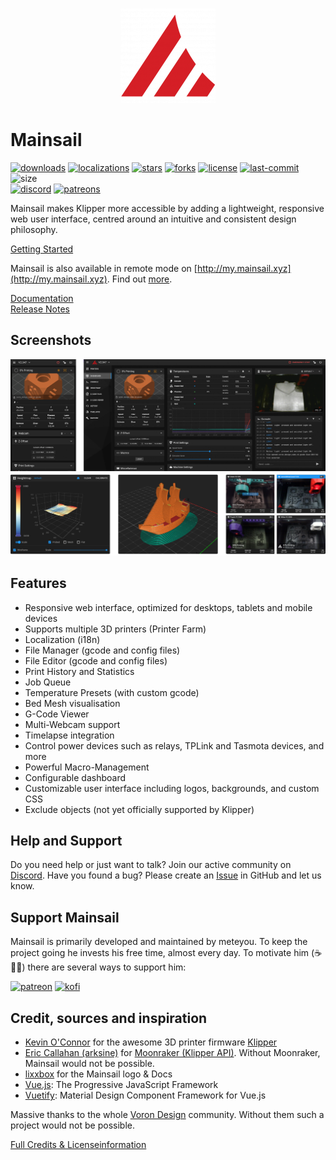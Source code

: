 <p align="center">
  <img src="docs/assets/img/logo.png" alt="Sublime's custom image"/>
</p>

# Mainsail
[![downloads](https://img.shields.io/github/downloads/mainsail-crew/mainsail/total?style=flat-square)](https://github.com/mainsail-crew/mainsail/releases) [![localizations](https://shields-staging.herokuapp.com/github/directory-file-count/mainsail-crew/mainsail/src%2Flocales?label=localizations&extension=json&type=file&style=flat-square)](https://docs.mainsail.xyz/development/localization) [![stars](https://img.shields.io/github/stars/meteyou/mainsail?style=flat-square)](https://github.com/mainsail-crew/mainsail/stargazers) [![forks](https://img.shields.io/github/forks/meteyou/mainsail?style=flat-square)](https://github.com/mainsail-crew/mainsail/network/members)
[![license](https://img.shields.io/github/license/meteyou/mainsail?style=flat-square)](https://github.com/mainsail-crew/mainsail/blob/develop/LICENSE) [![last-commit](https://img.shields.io/github/last-commit/meteyou/mainsail?style=flat-square)](https://github.com/mainsail-crew/mainsail/commits/) ![size](https://img.shields.io/github/repo-size/meteyou/mainsail?style=flat-square)  
[![discord](https://img.shields.io/discord/758059413700345988?color=%235865F2&label=discord&logo=discord&logoColor=white&style=flat-square)](https://discord.gg/skWTwTD) [![patreons](https://img.shields.io/endpoint.svg?url=https%3A%2F%2Fshieldsio-patreon.vercel.app%2Fapi%3Fusername%3Dmeteyou%26type%3Dpatrons&style=flat-square)](https://www.patreon.com/meteyou)

Mainsail makes Klipper more accessible by adding a lightweight, responsive web user interface, centred around an intuitive and consistent design philosophy.

[Getting Started](https://docs.mainsail.xyz/setup)

Mainsail is also available in remote mode on [http://my.mainsail.xyz](http://my.mainsail.xyz). Find out [more](https://docs.mainsail.xyz/setup#mymainsailxyz).

[Documentation](https://docs.mainsail.xyz)  
[Release Notes](https://github.com/mainsail-crew/mainsail/releases)

## Screenshots
![screenshot-dashboard](docs/assets/img/screenshot.png)
![Features](docs/assets/img/features.png)

## Features 
- Responsive web interface, optimized for desktops, tablets and mobile devices
- Supports multiple 3D printers (Printer Farm)
- Localization (i18n)
- File Manager (gcode and config files)
- File Editor (gcode and config files)
- Print History and Statistics
- Job Queue
- Temperature Presets (with custom gcode)
- Bed Mesh visualisation
- G-Code Viewer
- Multi-Webcam support
- Timelapse integration
- Control power devices such as relays, TPLink and Tasmota devices, and more
- Powerful Macro-Management
- Configurable dashboard
- Customizable user interface including logos, backgrounds, and custom CSS
- Exclude objects (not yet officially supported by Klipper)

## Help and Support
Do you need help or just want to talk? Join our active community on [Discord](https://discord.gg/skWTwTD). 
Have you found a bug? Please create an [Issue](https://github.com/mainsail-crew/mainsail/issues) in GitHub and let us know.

## Support Mainsail
Mainsail is primarily developed and maintained by meteyou. To keep the project going he invests his free time, almost every day. To motivate him (☕🍺😜) there are several ways to support him:

[![patreon](https://img.shields.io/badge/patreon-participate-yellow.svg?style=flat-square)](https://www.patreon.com/meteyou) 
[![kofi](https://img.shields.io/badge/buy%20me%20a%20coffee-donate-yellow.svg?style=flat-square)](https://ko-fi.com/mainsail) 

## Credit, sources and inspiration
* [Kevin O'Connor](https://github.com/KevinOConnor) for the awesome 3D printer firmware [Klipper](https://github.com/KevinOConnor/klipper)
* [Eric Callahan (arksine)](https://github.com/Arksine) for [Moonraker (Klipper API)](https://github.com/Arksine/moonraker). Without Moonraker, Mainsail would not be possible.
* [lixxbox](https://github.com/lixxbox) for the Mainsail logo & Docs
* [Vue.js](https://vuejs.org/): The Progressive JavaScript Framework
* [Vuetify](https://vuetifyjs.com/): Material Design Component Framework for Vue.js

Massive thanks to the whole [Voron Design](http://vorondesign.com/) community. Without them such a project would not be possible.

[Full Credits & Licenseinformation](https://docs.mainsail.xyz/credits)
